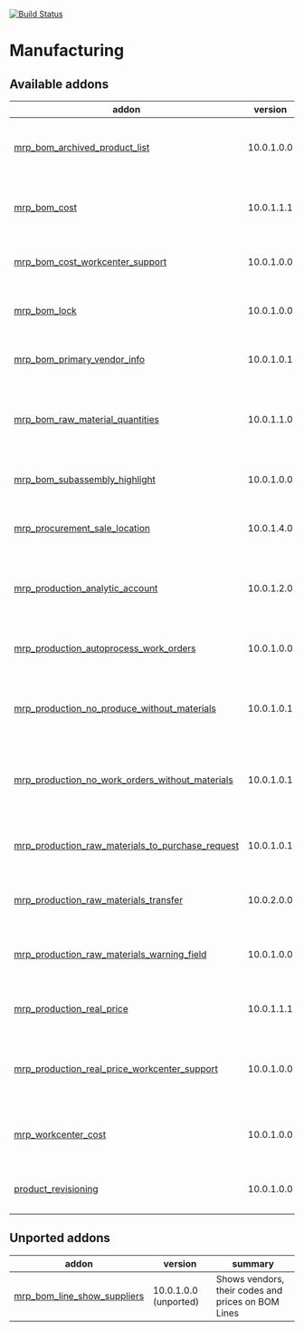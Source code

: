 [![Build Status](https://travis-ci.org/Tawasta/mrp.svg?branch=10.0)](https://travis-ci.org/Tawasta/mrp)

Manufacturing
=============

[//]: # (addons)

Available addons
----------------
addon | version | summary
--- | --- | ---
[mrp_bom_archived_product_list](mrp_bom_archived_product_list/) | 10.0.1.0.0 | Shows if BOM contains products that have since been archived
[mrp_bom_cost](mrp_bom_cost/) | 10.0.1.1.1 | Shows the cost of a BOM based on its components' prices
[mrp_bom_cost_workcenter_support](mrp_bom_cost_workcenter_support/) | 10.0.1.0.0 | Shows the workcenter operation costs on BOM
[mrp_bom_lock](mrp_bom_lock/) | 10.0.1.0.0 | Prevent product BOMs from being edited
[mrp_bom_primary_vendor_info](mrp_bom_primary_vendor_info/) | 10.0.1.0.1 | Helper fields for showing primary vendor's info
[mrp_bom_raw_material_quantities](mrp_bom_raw_material_quantities/) | 10.0.1.1.0 | Helper module for calculating total raw material requirements of a BOM
[mrp_bom_subassembly_highlight](mrp_bom_subassembly_highlight/) | 10.0.1.0.0 | Indicate in treeview if BOM contains subassemblies
[mrp_procurement_sale_location](mrp_procurement_sale_location/) | 10.0.1.4.0 | Fetches procurement location from its sale line
[mrp_production_analytic_account](mrp_production_analytic_account/) | 10.0.1.2.0 | Allows fetching MO stock locations from analytic account
[mrp_production_autoprocess_work_orders](mrp_production_autoprocess_work_orders/) | 10.0.1.0.0 | Created Work Orders get completed instantly
[mrp_production_no_produce_without_materials](mrp_production_no_produce_without_materials/) | 10.0.1.0.1 | Hides 'Produce' button from MO if raw materials are missing
[mrp_production_no_work_orders_without_materials](mrp_production_no_work_orders_without_materials/) | 10.0.1.0.1 | Hides 'Create Work Orders' button from MO if raw materials are missing
[mrp_production_raw_materials_to_purchase_request](mrp_production_raw_materials_to_purchase_request/) | 10.0.1.0.1 | Purchase request creation from manufacturing order
[mrp_production_raw_materials_transfer](mrp_production_raw_materials_transfer/) | 10.0.2.0.0 | Quick Transfer of Raw Materials to MO Location
[mrp_production_raw_materials_warning_field](mrp_production_raw_materials_warning_field/) | 10.0.1.0.0 | Helper field indicating if materials are available and assigned
[mrp_production_real_price](mrp_production_real_price/) | 10.0.1.1.1 | Manufactured product value depends on used quants
[mrp_production_real_price_workcenter_support](mrp_production_real_price_workcenter_support/) | 10.0.1.0.0 | Add workcenter cost to FIFO real price manufactured products
[mrp_workcenter_cost](mrp_workcenter_cost/) | 10.0.1.0.0 | Adds a service product to work center for calculating costs
[product_revisioning](product_revisioning/) | 10.0.1.0.0 | Revision a product and replace it in BOMs


Unported addons
---------------
addon | version | summary
--- | --- | ---
[mrp_bom_line_show_suppliers](mrp_bom_line_show_suppliers/) | 10.0.1.0.0 (unported) | Shows vendors, their codes and prices on BOM Lines

[//]: # (end addons)
